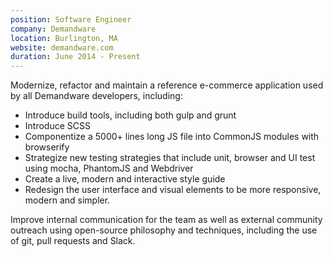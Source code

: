 ```yaml
---
position: Software Engineer
company: Demandware
location: Burlington, MA
website: demandware.com
duration: June 2014 - Present
---
```


Modernize, refactor and maintain a reference e-commerce application used by all Demandware developers, including:
- Introduce build tools, including both gulp and grunt
- Introduce SCSS
- Componentize a 5000+ lines long JS file into CommonJS modules with browserify
- Strategize new testing strategies that include unit, browser and UI test using mocha, PhantomJS and Webdriver
- Create a live, modern and interactive style guide
- Redesign the user interface and visual elements to be more responsive, modern and simpler.

Improve internal communication for the team as well as external community outreach using open-source philosophy and techniques, including the use of git, pull requests and Slack.